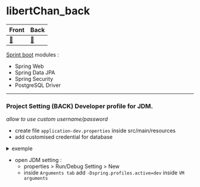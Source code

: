 # libertChan_back

<center>

Front | Back
---| ---
[:tophat:](https://github.com/kim7834/libertChan_Front) | [:bug:](https://github.com/borisBelloc/libertChan_back)

</center>


[Sprint boot](https://start.spring.io/) modules : 
* Spring Web
* Spring Data JPA
* Spring Security
* PostgreSQL Driver


----------

### Project Setting (BACK) Developer profile for JDM.
_allow to use custom username/password_

* create file `application-dev.properties` inside src/main/resources
* add customised credential for database
<details>
		  <summary>exemple</summary>
`spring.datasource.username=postgres
	
spring.datasource.password=password`
  </details>
  
* open JDM setting : 
  - properties > Run/Debug Setting > New
  - inside `Arguments tab` add `-Dspring.profiles.active=dev` inside `VM arguments`
